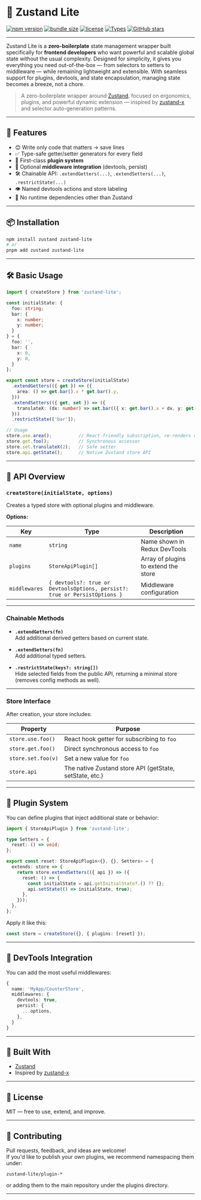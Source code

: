 # 🧠 Zustand Lite

[![npm version](https://img.shields.io/npm/v/zustand-lite?color=blue)](https://www.npmjs.com/package/zustand-lite)
[![bundle size](https://img.shields.io/bundlephobia/minzip/zustand-lite)](https://bundlephobia.com/package/zustand-lite)
[![license](https://img.shields.io/npm/l/zustand-lite)](./LICENSE)
[![Types](https://img.shields.io/badge/TypeScript-ready-blue?logo=typescript)](https://www.typescriptlang.org/)
[![GitHub stars](https://img.shields.io/github/stars/PiotrSiatkowski/zustand-lite?style=social)](https://github.com/PiotrSiatkowski/zustand-lite)

---

Zustand Lite is a **zero-boilerplate** state management wrapper built specifically for **frontend developers** who want powerful and scalable global state without the usual complexity. Designed for simplicity, it gives you everything you need out-of-the-box — from selectors to setters to middleware — while remaining lightweight and extensible. With seamless support for plugins, devtools, and state encapsulation, managing state becomes a breeze, not a chore.

> A zero-boilerplate wrapper around [Zustand](https://github.com/pmndrs/zustand), focused on ergonomics, plugins, and powerful dynamic extension — inspired by [zustand-x](https://github.com/udecode/zustand-x) and selector auto-generation patterns.

---

## 🚀 Features

- 😊 Write only code that matters -> save lines
- ✅ Type-safe getter/setter generators for every field
- 🔌 First-class **plugin system**
- 🧩 Optional **middleware integration** (devtools, persist)
- 🛠 Chainable API: `.extendGetters(...)`, `.extendSetters(...)`, `.restrictState(...)`
- 👁 Named devtools actions and store labeling
- 🧼 No runtime dependencies other than Zustand

---

## 📦 Installation

```bash
npm install zustand zustand-lite
# or
pnpm add zustand zustand-lite
```

---

## 🛠 Basic Usage

```ts
import { createStore } from 'zustand-lite';

const initialState: {
  foo: string;
  bar: {
    x: number;
    y: number;
  }
} = {
  foo: '',
  bar: {
    x: 0,
    y: 0,
  }
};

export const store = createStore(initialState)
  .extendGetters(({ get }) => ({
    area: () => get.bar().x * get.bar().y,
  }))
  .extendSetters(({ get, set }) => ({
    translateX: (dx: number) => set.bar(({ x: get.bar().x + dx, y: get.bar().y })),
  }))
  .restrictState(['bar']);

// Usage
store.use.area();          // React-friendly subscription, re-renders only when area changes.
store.get.foo();           // Synchronous accessor
store.set.translateX(2);   // Safe setter
store.api.getState();      // Native Zustand store API
```

---

## 🧠 API Overview

### `createStore(initialState, options)`

Creates a typed store with optional plugins and middleware.

**Options:**

| Key          | Type                                                                       | Description                            |
|--------------|----------------------------------------------------------------------------|----------------------------------------|
| `name`       | `string`                                                                   | Name shown in Redux DevTools           |
| `plugins`    | `StoreApiPlugin[]`                                                         | Array of plugins to extend the store   |
| `middlewares`| `{ devtools?: true or DevtoolsOptions, persist?: true or PersistOptions }` | Middleware configuration               |

---

### Chainable Methods

- **`.extendGetters(fn)`**  
  Add additional derived getters based on current state.

- **`.extendSetters(fn)`**  
  Add additional typed setters.

- **`.restrictState(keys?: string[])`**  
  Hide selected fields from the public API, returning a minimal store (removes config methods as well).

---

### Store Interface

After creation, your store includes:

| Property           | Purpose                                                 |
|--------------------|---------------------------------------------------------|
| `store.use.foo()`  | React hook getter for subscribing to `foo`              |
| `store.get.foo()`  | Direct synchronous access to `foo`                      |
| `store.set.foo(v)` | Set a new value for `foo`                               |
| `store.api`        | The native Zustand store API (getState, setState, etc.) |

---

## 🧩 Plugin System

You can define plugins that inject additional state or behavior:

```ts
import { StoreApiPlugin } from 'zustand-lite';

type Setters = {
  reset: () => void;
};

export const reset: StoreApiPlugin<{}, {}, Setters> = {
  extends: store => {
    return store.extendSetters(({ api }) => ({
      reset: () => {
        const initialState = api.getInitialState?.() ?? {};
        api.setState(() => initialState, true);
      },
    }));
  },
};
```

Apply it like this:

```ts
const store = createStore({}, { plugins: [reset] });
```

---

## 🧪 DevTools Integration

You can add the most useful middlewares:

```ts
{
  name: 'MyApp/CounterStore',
  middlewares: {
    devtools: true,
    persist: {
      ...options,
    },
  }
}
```

---

## 🧱 Built With

- [Zustand](https://github.com/pmndrs/zustand)
- Inspired by [zustand-x](https://github.com/udecode/zustand-x)

---

## 📘 License

MIT — free to use, extend, and improve.

---

## 🤝 Contributing

Pull requests, feedback, and ideas are welcome!  
If you'd like to publish your own plugins, we recommend namespacing them under:

```
zustand-lite/plugin-*
```

or adding them to the main repository under the plugins directory.

---
